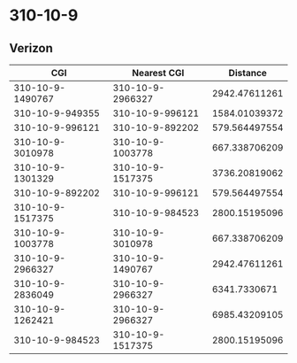 # 310-10-9
## Verizon


| CGI | Nearest CGI | Distance |
|-----|-------------|----------|
| 310-10-9-1490767 | 310-10-9-2966327 | 2942.47611261 |
| 310-10-9-949355 | 310-10-9-996121 | 1584.01039372 |
| 310-10-9-996121 | 310-10-9-892202 | 579.564497554 |
| 310-10-9-3010978 | 310-10-9-1003778 | 667.338706209 |
| 310-10-9-1301329 | 310-10-9-1517375 | 3736.20819062 |
| 310-10-9-892202 | 310-10-9-996121 | 579.564497554 |
| 310-10-9-1517375 | 310-10-9-984523 | 2800.15195096 |
| 310-10-9-1003778 | 310-10-9-3010978 | 667.338706209 |
| 310-10-9-2966327 | 310-10-9-1490767 | 2942.47611261 |
| 310-10-9-2836049 | 310-10-9-2966327 | 6341.7330671 |
| 310-10-9-1262421 | 310-10-9-2966327 | 6985.43209105 |
| 310-10-9-984523 | 310-10-9-1517375 | 2800.15195096 |
